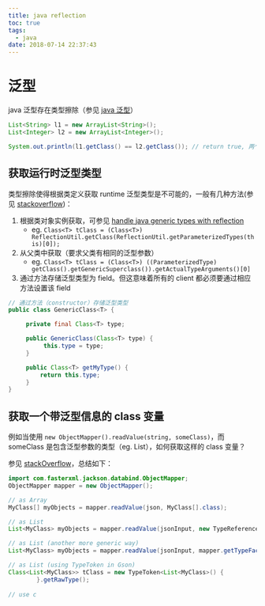 ```yaml
---
title: java reflection
toc: true
tags:
  - java
date: 2018-07-14 22:37:43
---
```




# 泛型
java 泛型存在类型擦除（参见 [java 泛型](https://blog.csdn.net/briblue/article/details/76736356)）

```java
List<String> l1 = new ArrayList<String>();
List<Integer> l2 = new ArrayList<Integer>();

System.out.println(l1.getClass() == l2.getClass());	// return true, 两个都是 List.class
```

## 获取运行时泛型类型

类型擦除使得根据类定义获取 runtime 泛型类型是不可能的，一般有几种方法(参见 [stackoverflow](https://stackoverflow.com/questions/3403909/get-generic-type-of-class-at-runtime))：

1. 根据类对象实例获取，可参见 [handle java generic types with reflection](http://qussay.com/2013/09/28/handling-java-generic-types-with-reflection/#has_default_constructor)
	* eg. `Class<T> tClass = (Class<T>) ReflectionUtil.getClass(ReflectionUtil.getParameterizedTypes(this)[0]);`
2. 从父类中获取（要求父类有相同的泛型参数）
	* eg. `Class<T> tClass = (Class<T>) ((ParameterizedType) getClass().getGenericSuperclass()).getActualTypeArguments()[0]`
3. 通过方法存储泛型类型为 field。但这意味着所有的 client 都必须要通过相应方法设置该 field

```java
// 通过方法（constructor）存储泛型类型
public class GenericClass<T> {

     private final Class<T> type;

     public GenericClass(Class<T> type) {
          this.type = type;
     }

     public Class<T> getMyType() {
         return this.type;
     }
}
```
## 获取一个带泛型信息的 class 变量

例如当使用 `new ObjectMapper().readValue(string, someClass)`，而 someClass 是包含泛型参数的类型（eg. List<Integer>），如何获取这样的 class 变量？

参见 [stackOverflow](https://stackoverflow.com/a/6349488/10003123)，总结如下：

```java
import com.fasterxml.jackson.databind.ObjectMapper;
ObjectMapper mapper = new ObjectMapper();

// as Array
MyClass[] myObjects = mapper.readValue(json, MyClass[].class);

// as List
List<MyClass> myObjects = mapper.readValue(jsonInput, new TypeReference<List<MyClass>>(){});

// as List (another more generic way)
List<MyClass> myObjects = mapper.readValue(jsonInput, mapper.getTypeFactory().constructCollectionType(List.class, MyClass.class));

// as List (using TypeToken in Gson)
Class<List<MyClass>> tClass = new TypeToken<List<MyClass>() {
        }.getRawType();
        
// use c
```